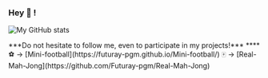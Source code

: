### Hey 👋 ! 

![My GitHub stats](https://github-readme-stats.vercel.app/api?username=Futuray-pgm&show_icons=true&theme=shades-of-purple)

<!--
![Top Langs](https://github-readme-stats.vercel.app/api/top-langs/?username=Futuray-pgm&show_icons=true&theme=shades-of-purple)
--!>

***Do not hesitate to follow me, even to participate in my projects!***

****
⚽ -> [Mini-football](https://futuray-pgm.github.io/Mini-football/) 

🀄 -> [Real-Mah-Jong](https://github.com/Futuray-pgm/Real-Mah-Jong)
